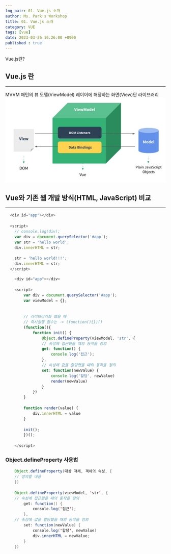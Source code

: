 ```yaml
---
lng_pair: 01. Vue.js 소개
author: Ms. Park's Workshop
title: 01. Vue.js 소개
category: VUE
tags: [vue]
date: 2023-03-26 16:26:00 +0900
published : true
---
```

<!-- 소제목 -->
<!-- outline-start -->
Vue.js란?
<!-- outline-end -->


<h2>Vue.js 란</h2><hr/>
MVVM 패턴의 뷰 모델(ViewModel) 레이어에 해당하는 화면(View)단 라이브러리
<img src="/assets/img/posts/vue/vue01.jpg" title="vue01.jpg" alt="vue01.jpg"/><br>

<h2>Vue와 기존 웹 개발 방식(HTML, JavaScript) 비교</h2><hr/>

```javascript
  <div id="app"></div>

  <script>
    // console.log(div);
    var div = document.querySelector('#app');
    var str = 'hello world';
    div.innerHTML = str;

    str = 'hello world!!!';
    div.innerHTML = str;
  </script>
```

```javascript
    <div id="app"></div>

    <script>
        var div = document.querySelector('#app');
        var viewModel = {};


        // 라이브러리화 했을 때
        // 즉시실행 함수는 -> (function(){})()
        (function(){
            function init() {
                Object.defineProperty(viewModel, 'str', {
                // 속성에 접근했을 떄의 동작을 정의
                get: function() {
                    console.log('접근');
                },
                // 속성에 값을 할당했을 때의 동작을 정의
                set: function(newValue) {
                    console.log('할당', newValue)
                    render(newValue)
                }
            })
        }

        function render(value) {
            div.innerHTML = value
        }

        init();
        })();
        
    </script>
```

<h3>Object.defineProperty 사용법</h3>

```java
    Object.defineProperty(대상 객체, 객체의 속성, {
    // 정의할 내용  
    })

    Object.defineProperty(viewModel, 'str', {
    // 속성에 접근했을 때의 동작을 정의
        get: function() {
            console.log('접근');
        },
    // 속성에 값을 할당했을 때의 동작을 정의
        set: function(newValue) {
            console.log('할당', newValue)
            div.innerHTML = newValue;
        }
    })
```